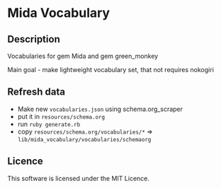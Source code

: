 # Mida Vocabulary

## Description
Vocabularies for gem Mida and gem green_monkey

Main goal - make lightweight vocabulary set, that not requires nokogiri

## Refresh data

* Make new `vocabularies.json` using schema.org_scraper
* put it in `resources/schema.org`
* run `ruby generate.rb`
* copy `resources/schema.org/vocabularies/*` => `lib/mida_vocabulary/vocabularies/schemaorg`

## Licence
This software is licensed under the MIT Licence.
